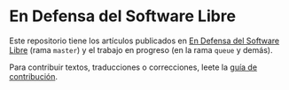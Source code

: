 En Defensa del Software Libre
=============================

Este repositorio tiene los artículos publicados en [En Defensa del
Software Libre](http://endefensadelsl.org) (rama `master`) y el trabajo
en progreso (en la rama `queue` y demás).

Para contribuir textos, traducciones o correcciones, leete la [guía de
contribución](CONTRIBUTING.markdown).
